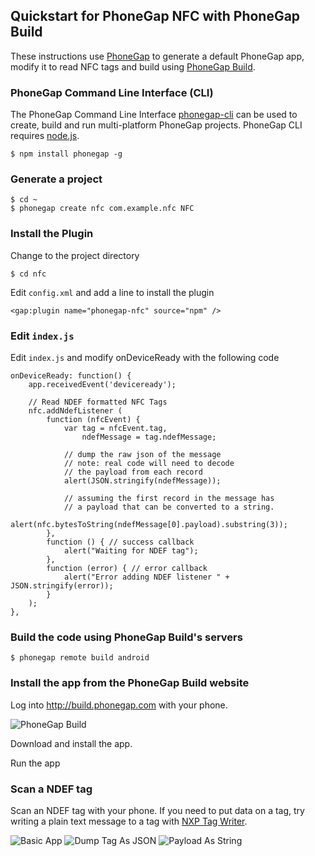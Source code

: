 ## Quickstart for PhoneGap NFC with PhoneGap Build

These instructions use [PhoneGap](http://phonegap.com/) to generate a default PhoneGap app, modify it to read NFC tags and build using [PhoneGap Build](http://build.phonegap.com).

### PhoneGap Command Line Interface (CLI)

The PhoneGap Command Line Interface [phonegap-cli](https://npmjs.org/package/phonegap) can be used to create, build and run multi-platform PhoneGap projects. PhoneGap CLI requires [node.js](http://nodejs.org).

    $ npm install phonegap -g

### Generate a project

    $ cd ~
    $ phonegap create nfc com.example.nfc NFC

### Install the Plugin

Change to the project directory

    $ cd nfc

Edit `config.xml` and add a line to install the plugin

    <gap:plugin name="phonegap-nfc" source="npm" />

### Edit `index.js`

Edit `index.js` and modify onDeviceReady with the following code

    onDeviceReady: function() {
        app.receivedEvent('deviceready');

        // Read NDEF formatted NFC Tags
        nfc.addNdefListener (
            function (nfcEvent) {
                var tag = nfcEvent.tag,
                    ndefMessage = tag.ndefMessage;

                // dump the raw json of the message
                // note: real code will need to decode
                // the payload from each record
                alert(JSON.stringify(ndefMessage));

                // assuming the first record in the message has
                // a payload that can be converted to a string.
                alert(nfc.bytesToString(ndefMessage[0].payload).substring(3));
            },
            function () { // success callback
                alert("Waiting for NDEF tag");
            },
            function (error) { // error callback
                alert("Error adding NDEF listener " + JSON.stringify(error));
            }
        );
    },

### Build the code using PhoneGap Build's servers

    $ phonegap remote build android

### Install the app from the PhoneGap Build website

Log into http://build.phonegap.com with your phone.

![PhoneGap Build](phonegap_build.png "PhoneGap Build")

Download and install the app.

Run the app

### Scan a NDEF tag

Scan an NDEF tag with your phone. If you need to put data on a tag, try writing a plain text message to a tag with [NXP Tag Writer](https://play.google.com/store/apps/details?id=com.nxp.nfc.tagwriter).

![Basic App](read_tag_1_basic_app.png "Basic App")
![Dump Tag As JSON](read_tag_2_dump_tag.png "Dump Tag As JSON")
![Payload As String](read_tag_3_payload_as_string.png "Payload As String")
